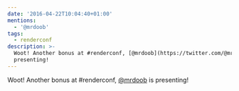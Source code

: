 ```yaml
---
date: '2016-04-22T10:04:40+01:00'
mentions:
  - '@mrdoob'
tags:
  - renderconf
description: >-
  Woot! Another bonus at #renderconf, [@mrdoob](https://twitter.com/@mrdoob) is
  presenting!
---
```

Woot! Another bonus at #renderconf, [@mrdoob](https://twitter.com/@mrdoob) is presenting!
